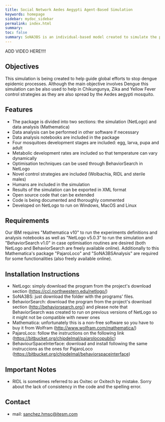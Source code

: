 ```yaml
---
title: Social Network Aedes Aegypti Agent-Based Simulation
keywords: homepage
sidebar: mydoc_sidebar
permalink: index.html
summary: 
toc: false
summary: SoNA3BS is an individual-based model created to simulate the population dynamics of Aedes aegypti mosquitoes. This project is being developed by the Bioinformatics research group of Tecnológico de Monterrey in collaboration with UC Berkeley.
---
```


ADD VIDEO HERE!!!!

## Objectives

This simulation is being created to help guide global efforts to stop dengue epidemic processes. Although the main objective involves Dengue this simulation can be also used to help in Chikungunya, Zika and Yellow Fever control strategies as they are also spread by the Aedes aegypti mosquito.

## Features

* The package is divided into two sections: the simulation (NetLogo) and data analysis (Mathematica)
* Data analysis can be performed in other software if necessary
* Data analysis notebooks are included in the package
* Four mosquitoes development stages are included: egg, larva, pupa and adult
* Metabolic development rates are included so that temperature can vary dynamically
* Optimisation techniques can be used through BehaviorSearch in NetLogo
* Novel control strategies are included (Wolbachia, RIDL and sterile males)
* Humans are included in the simulation
* Results of the simulation can be exported in XML format
* Open source code that can be extended
* Code is being documented and thoroughly commented
* Developed on NetLogo to run on Windows, MacOS and Linux

## Requirements

Our IBM requires "Mathematica v10" to run the experiments definitions and analysis notebooks as well as "NetLogo v5.0.3" to run the simulation and "BehaviorSearch v1.0" in case optimisation routines are desired (both NetLogo and BehaviorSearch are freely available online). Additionally to this Mathematica's package "PajaroLoco" and "SoNA3BSAnalysis" are required for some functionalities (also freely available online).

## Installation Instructions

* NetLogo: simply download the program from the project's download section (https://ccl.northwestern.edu/netlogo/)
* SoNA3BS: just download the folder with the programs' files.
* BehaviorSearch: download the program from the project's download section (http://behaviorsearch.org/) and please note that BehaviorSearch was created to run on previous versions of NetLogo so it might not be compatible with newer ones
* Mathematica: unfortunately this is a non-free software so you have to buy it from Wolfram (http://www.wolfram.com/mathematica/)
* PajaroLoco: follow the instructions on the following link (https://bitbucket.org/chipdelmal/pajarolocopublic)
* BehaviourSpaceInterface: download and install following the same instruccions as the ones for PajaroLoco (https://bitbucket.org/chipdelmal/behaviorspaceinterface)

## Important Notes

* RIDL is sometimes referred to as Oxitec or Oxitech by mistake. Sorry about the lack of consistency in the code and the spelling error.

## Contact

* mail: sanchez.hmsc@itesm.com